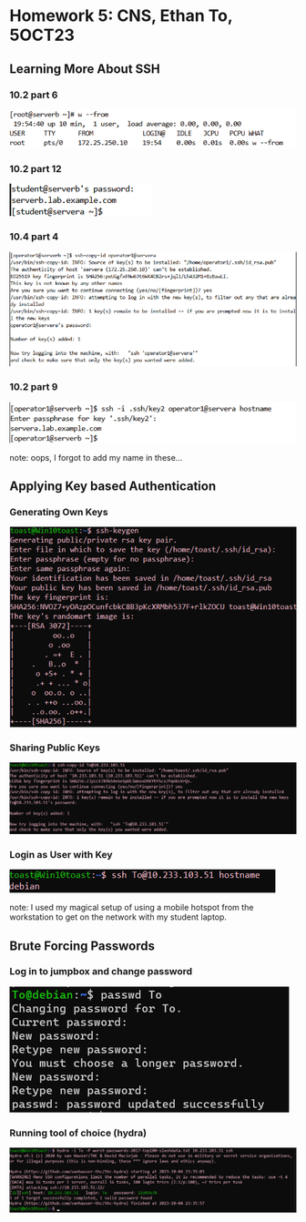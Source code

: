 # Homework 5: CNS, Ethan To, 5OCT23
## Learning More About SSH
### 10.2 part 6
![alttext](https://github.com/toethan777/To-CNS-Lab-2023/blob/main/HW5/10.2_6.png)
### 10.2 part 12
![alttext](https://github.com/toethan777/To-CNS-Lab-2023/blob/main/HW5/10.2_12.png)
### 10.4 part 4
![alttext](https://github.com/toethan777/To-CNS-Lab-2023/blob/main/HW5/10.4_4.png)
### 10.2 part 9
![alttext](https://github.com/toethan777/To-CNS-Lab-2023/blob/main/HW5/10.4_9.png)

note: oops, I forgot to add my name in these...

## Applying Key based Authentication
### Generating Own Keys
![alttext](https://github.com/toethan777/To-CNS-Lab-2023/blob/main/HW5/3_step1.png)
### Sharing Public Keys
![alttext](https://github.com/toethan777/To-CNS-Lab-2023/blob/main/HW5/3_step2.png)
### Login as User with Key
![alttext](https://github.com/toethan777/To-CNS-Lab-2023/blob/main/HW5/3_step3.png)

note: I used my magical setup of using a mobile hotspot from the workstation to get on the network with my student laptop.

## Brute Forcing Passwords
### Log in to jumpbox and change password
![alttext](https://github.com/toethan777/To-CNS-Lab-2023/blob/main/HW5/4_step.png)
### Running tool of choice (hydra)
![alttext](https://github.com/toethan777/To-CNS-Lab-2023/blob/main/HW5/4.png)
